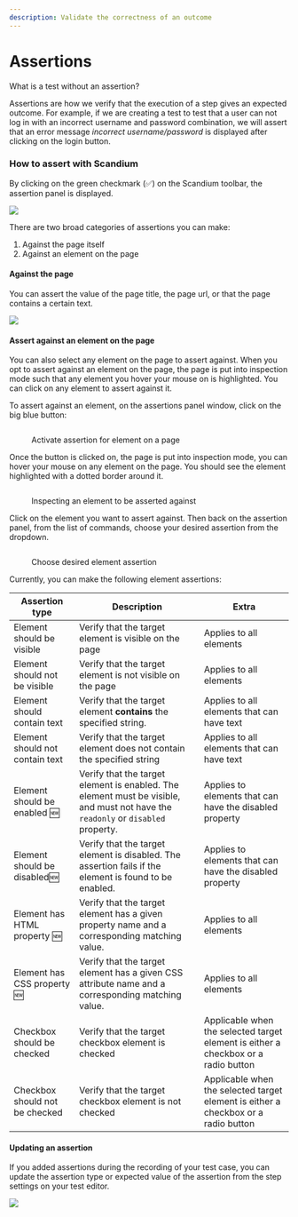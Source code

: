 ```yaml
---
description: Validate the correctness of an outcome
---
```


# Assertions

What is a test without an assertion?

Assertions are how we verify that the execution of a step gives an expected outcome. For example, if we are creating a test to test that a user can not log in with an incorrect username and password combination, we will assert that an error message _incorrect username/password_ is displayed after clicking on the login button.

### How to assert with Scandium

By clicking on the green checkmark (✅) on the Scandium toolbar, the assertion panel is displayed.

![](<.gitbook/assets/image (43).png>)

There are two broad categories of assertions you can make:

1. Against the page itself
2. Against an element on the page

#### Against the page

You can assert the value of the page title, the page url, or that the page contains a certain text.

![](<.gitbook/assets/image (44).png>)

#### Assert against an element on the page

You can also select any element on the page to assert against. When you opt to assert against an element on the page, the page is put into inspection mode such that any element you hover your mouse on is highlighted. You can click on any element to assert against it.

To assert against an element, on the assertions panel window, click on the big blue button:

<figure><img src=".gitbook/assets/image.png" alt=""><figcaption><p>Activate assertion for element on a page</p></figcaption></figure>

Once the button is clicked on, the page is put into inspection mode, you can hover your mouse on any element on the page. You should see the element highlighted with a dotted border around it.

<figure><img src=".gitbook/assets/image (1).png" alt=""><figcaption><p>Inspecting an element to be asserted against</p></figcaption></figure>

Click on the element you want to assert against. Then back on the assertion panel, from the list of commands, choose your desired assertion from the dropdown.

<figure><img src=".gitbook/assets/image (2).png" alt=""><figcaption><p>Choose desired element assertion</p></figcaption></figure>

Currently, you can make the following element assertions:

| Assertion type                  | Description                                                                                                                      | Extra                                                                              |
| ------------------------------- | -------------------------------------------------------------------------------------------------------------------------------- | ---------------------------------------------------------------------------------- |
| Element should be visible       | Verify that the target element is visible on the page                                                                            | Applies to all elements                                                            |
| Element should not be visible   | Verify that the target element is not visible on the page                                                                        | Applies to all elements                                                            |
| Element should contain text     | Verify that the target element **contains** the specified string.                                                                | Applies to all elements that can have text                                         |
| Element should not contain text | Verify that the target element does not contain the specified string                                                             | Applies to all elements that can have text                                         |
| Element should be enabled 🆕    | Verify that the target element is enabled. The element must be visible, and must not have the `readonly` or `disabled` property. | Applies to elements that can have the disabled property                            |
| Element should be disabled🆕    | Verify that the target element is disabled. The assertion fails if the element is found to be enabled.                           | Applies to elements that can have the disabled property                            |
| Element has HTML property 🆕    | Verify that the target element has a given property name and a corresponding matching value.                                     | Applies to all elements                                                            |
| Element has CSS property 🆕     | Verify that the target element has a given CSS attribute name and a corresponding matching value.                                | Applies to all elements                                                            |
| Checkbox should be checked      | Verify that the target checkbox element is checked                                                                               | Applicable when the selected target element is either a checkbox or a radio button |
| Checkbox should not be checked  | Verify that the target checkbox element is not checked                                                                           | Applicable when the selected target element is either a checkbox or a radio button |

#### Updating an assertion

If you added assertions during the recording of your test case, you can update the assertion type or expected value of the assertion from the step settings on your test editor.

![](<.gitbook/assets/image (45).png>)
